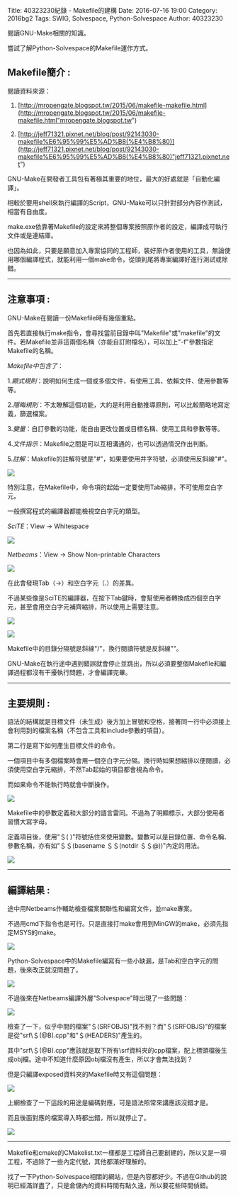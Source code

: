 Title: 40323230紀錄 - Makefile的建構
Date: 2016-07-16 19:00
Category: 2016bg2
Tags: SWIG, Solvespace, Python-Solvespace
Author: 40323230

閱讀GNU-Make相關的知識。

嘗試了解Python-Solvespace的Makefile運作方式。

<!-- PELICAN_END_SUMMARY -->

<h2>Makefile簡介 :</h2>

閱讀資料來源：

1. [http://mropengate.blogspot.tw/2015/06/makefile-makefile.html](http://mropengate.blogspot.tw/2015/06/makefile-makefile.html"mropengate.blogspot.tw")

2. [http://jeff71321.pixnet.net/blog/post/92143030-makefile%E6%95%99%E5%AD%B8(%E4%B8%80)](http://jeff71321.pixnet.net/blog/post/92143030-makefile%E6%95%99%E5%AD%B8(%E4%B8%80)"jeff71321.pixnet.net")

GNU-Make在開發者工具包有著極其重要的地位，最大的好處就是「自動化編譯」。

相較於要用shell來執行編譯的Script，GNU-Make可以只針對部分內容作測試，相當有自由度。

make.exe依靠著Makefile的設定來將整個專案按照原作者的設定，編譯成可執行文件或是連結庫。

也因為如此，只要是願意加入專案協同的工程師，裝好原作者使用的工具，無論使用哪個編譯程式，就能利用一個make命令，從頭到尾將專案編譯好進行測試或除錯。

<hr>

<h2>注意事項 :</h2>

GNU-Make在閱讀一份Makefile時有幾個重點。

首先若直接執行make指令，會尋找當前目錄中叫"Makefile"或"makefile"的文件。若Makefile並非這兩個名稱（亦能自訂附檔名），可以加上"-f"參數指定Makefile的名稱。

*Makefile中包含了*：

1.*顯式規則*：說明如何生成一個或多個文件，有使用工具、依賴文件、使用參數等等。

2.*隱晦規則*：不太瞭解這個功能，大約是利用自動推導原則，可以比較簡略地寫定義，篩選檔案。

3.*變量*：自訂參數的功能，能自由更改位置或目標名稱、使用工具和參數等等。

4.*文件指示*：Makefile之間是可以互相溝通的，也可以透過情況作出判斷。

5.*註解*：Makefile的註解符號是"#"，如果要使用井字符號，必須使用反斜線"\#"。

![](https://raw.githubusercontent.com/coursemdetw/project_site_files/gh-pages/files/2016spring/g2/Python_solvespace/0716_01.jpg)

特別注意，在Makefile中，命令項的起始一定要使用Tab縮排，不可使用空白字元。

一般撰寫程式的編譯器都能檢視空白字元的類型。

*SciTE*：View -> Whitespace

![](https://raw.githubusercontent.com/coursemdetw/project_site_files/gh-pages/files/2016spring/g2/Python_solvespace/0716_02.jpg)

*Netbeams*：View -> Show Non-printable Characters

![](https://raw.githubusercontent.com/coursemdetw/project_site_files/gh-pages/files/2016spring/g2/Python_solvespace/0716_03.jpg)

在此會發現Tab（→）和空白字元（.）的差異。

不過某些像是SciTE的編譯器，在按下Tab鍵時，會幫使用者轉換成四個空白字元，甚至會用空白字元補齊縮排，所以使用上需要注意。

![](https://raw.githubusercontent.com/coursemdetw/project_site_files/gh-pages/files/2016spring/g2/Python_solvespace/0716_04.jpg)

![](https://raw.githubusercontent.com/coursemdetw/project_site_files/gh-pages/files/2016spring/g2/Python_solvespace/0716_05.jpg)

Makefile中的目錄分隔號是斜線"/"，換行閱讀符號是反斜線"\"。

GNU-Make在執行途中遇到錯誤就會停止並跳出，所以必須要整個Makefile和編譯過程都沒有干擾執行問題，才會編譯完畢。

<hr>

<h2>主要規則 :</h2>

語法的結構就是目標文件（未生成）後方加上冒號和空格，接著同一行中必須接上會利用到的檔案名稱（不包含工具和include參數的項目）。

第二行是寫下如何產生目標文件的命令。

一個項目中有多個檔案時會用一個空白字元分隔。換行時如果想縮排以便閱讀，必須使用空白字元縮排，不然Tab起始的項目都會視為命令。

而如果命令不能執行時就會中斷操作。

![](https://raw.githubusercontent.com/coursemdetw/project_site_files/gh-pages/files/2016spring/g2/Python_solvespace/0716_06.jpg)

Makefile中的參數定義和大部分的語言雷同。不過為了明顯標示，大部分使用者習慣大寫字母。

定義項目後，使用"＄( )"符號括住來使用變數。變數可以是目錄位置、命令名稱、參數名稱，亦有如"＄＄(basename ＄＄(notdir ＄＄@))"內定的用法。

![](https://raw.githubusercontent.com/coursemdetw/project_site_files/gh-pages/files/2016spring/g2/Python_solvespace/0716_07.jpg)

<hr>

<h2>編譯結果 :</h2>

途中用Netbeams作輔助檢查檔案關聯性和編寫文件，並make專案。

不過用cmd下指令也是可行。只是直接打make會用到MinGW的make，必須先指定MSYS的make。

![](https://raw.githubusercontent.com/coursemdetw/project_site_files/gh-pages/files/2016spring/g2/Python_solvespace/0716_08.jpg)

Python-Solvespace中的Makefile編寫有一些小缺漏，是Tab和空白字元的問題，後來改正就沒問題了。

![](https://raw.githubusercontent.com/coursemdetw/project_site_files/gh-pages/files/2016spring/g2/Python_solvespace/0716_09.jpg)

不過後來在Netbeams編譯外層"Solvespace"時出現了一些問題：

![](https://raw.githubusercontent.com/coursemdetw/project_site_files/gh-pages/files/2016spring/g2/Python_solvespace/0716_10.jpg)

檢查了一下，似乎中間的檔案"＄(SRFOBJS)"找不到？而"＄(SRFOBJS)"的檔案是從"srf\＄(@B).cpp"和"＄(HEADERS)"產生的。

其中"srf\＄(@B).cpp"應該就是取下所有\srf資料夾的cpp檔案，配上標頭檔後生成obj檔。途中不知道什麼原因obj檔沒有產生，所以才會無法找到？

但是只編譯exposed資料夾的Makefile時又有這個問題：

![](https://raw.githubusercontent.com/coursemdetw/project_site_files/gh-pages/files/2016spring/g2/Python_solvespace/0716_11.jpg)

上網檢查了一下這段的用途是編碼對應，可是語法照常來講應該沒錯才是。

而且後面對應的檔案導入時都出錯，所以就停止了。

![](https://raw.githubusercontent.com/coursemdetw/project_site_files/gh-pages/files/2016spring/g2/Python_solvespace/0716_12.jpg)

<hr>

Makefile和cmake的CMakelist.txt一樣都是工程師自己要創建的，所以又是一項工程，不過除了一些內定代號，其他都滿好理解的。

找了一下Python-Solvespace相關的網站，但是內容都好少。不過在Github的說明已經滿詳盡了，只是倉儲內的資料時間有點久遠，所以要花些時間偵錯。